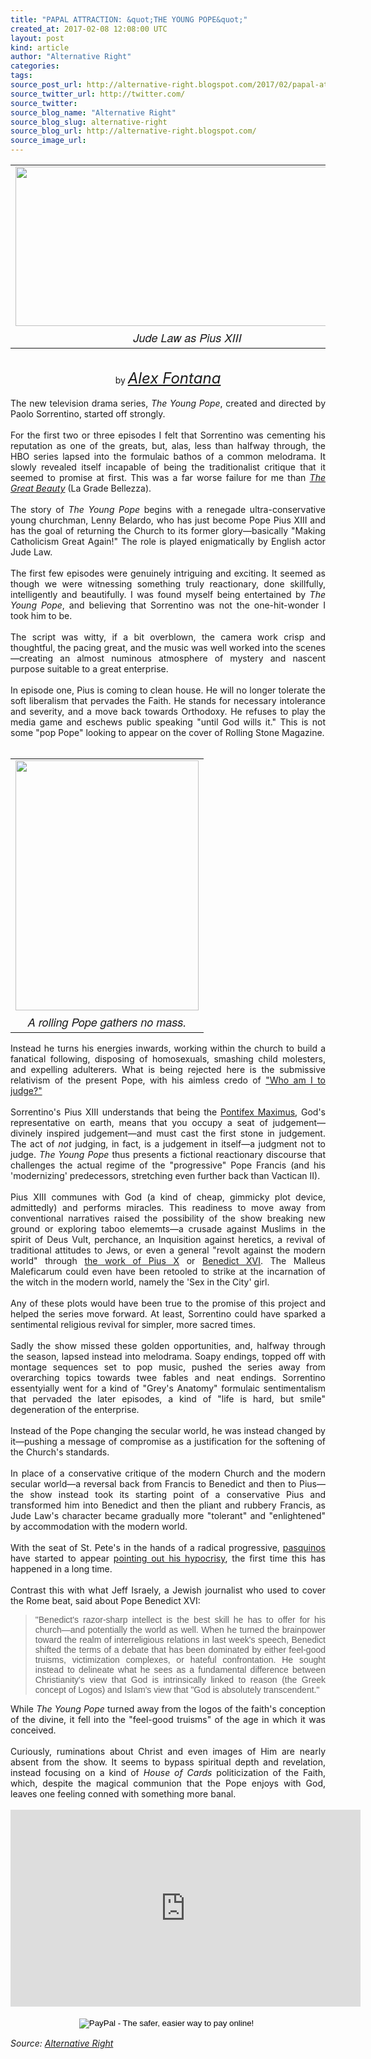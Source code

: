 ```yaml
---
title: "PAPAL ATTRACTION: &quot;THE YOUNG POPE&quot;"
created_at: 2017-02-08 12:08:00 UTC
layout: post
kind: article
author: "Alternative Right"
categories: 
tags: 
source_post_url: http://alternative-right.blogspot.com/2017/02/papal-attraction-young-pope.html
source_twitter_url: http://twitter.com/
source_twitter: 
source_blog_name: "Alternative Right"
source_blog_slug: alternative-right
source_blog_url: http://alternative-right.blogspot.com/
source_image_url: 
---
```

<div dir="ltr" style="text-align: left;" trbidi="on"><div style="text-align: center;"><table align="center" cellpadding="0" cellspacing="0" class="tr-caption-container" style="margin-left: auto; margin-right: auto; text-align: center;"><tbody><tr><td style="text-align: center;"><a href="https://1.bp.blogspot.com/-WRJyExPp5tk/WJsGGc5DMZI/AAAAAAAAVKE/X9o8vfbavlsTA8MzcUjMaTrZAJ-EaUILQCLcB/s1600/The-Young-Pope-0.jpg" imageanchor="1" style="margin-left: auto; margin-right: auto;"><img border="0" height="255" src="https://1.bp.blogspot.com/-WRJyExPp5tk/WJsGGc5DMZI/AAAAAAAAVKE/X9o8vfbavlsTA8MzcUjMaTrZAJ-EaUILQCLcB/s400/The-Young-Pope-0.jpg" width="550" /></a></td></tr><tr><td class="tr-caption" style="text-align: center;"><span style="font-family: &quot;helvetica neue&quot; , &quot;arial&quot; , &quot;helvetica&quot; , sans-serif; font-size: large;"><i>Jude Law as Pius XIII</i></span></td></tr></tbody></table><br />by <span style="font-size: x-large;"><i><a href="http://alternative-right.blogspot.com/search/label/Alex%20Fontana" target="_blank">Alex Fontana</a></i></span></div><div style="text-align: justify;"><br /></div><div style="text-align: justify;">The new television drama series, <i>The Young Pope</i>, created and directed by Paolo Sorrentino, started off strongly.&nbsp;</div><div style="text-align: justify;"><br /></div><div style="text-align: justify;">For the first two or three episodes I felt that Sorrentino was cementing his reputation as one of the greats, but, alas, less than halfway through, the HBO series lapsed into the formulaic bathos of a common melodrama. It slowly revealed itself incapable of being the traditionalist critique that it seemed to promise at first. This was a far worse failure for me than <i><a href="https://alexfontana.wordpress.com/2016/10/23/reactionary-reverberations-in-paolo-sorrentinos-la-grande-bellezza/" target="_blank">The Great Beauty</a></i> (La Grade Bellezza). <br /><br /><a name='more'></a>The story of <i>The Young Pope</i> begins with a renegade ultra-conservative young churchman, Lenny Belardo, who has just become Pope Pius XIII and has the goal of returning the Church to its former glory—basically "Making Catholicism Great Again!" The role is played enigmatically by English actor Jude Law.<br /><div style="text-align: justify;"><br /></div><div style="text-align: justify;">The first few episodes were genuinely intriguing and exciting. It seemed as though we were witnessing something truly reactionary, done skillfully, intelligently and beautifully. I was found myself being entertained by <i>The Young Pope</i>, and believing that Sorrentino was not the one-hit-wonder I took him to be.</div><div style="text-align: justify;"><br /></div><div style="text-align: justify;">The script was witty, if a bit overblown, the camera work crisp and thoughtful, the pacing great, and the music was well worked into the scenes—creating an almost numinous atmosphere of mystery and nascent purpose suitable to a great enterprise.</div><div style="text-align: justify;"><br /></div><div style="text-align: justify;">In episode one, Pius is coming to clean house. He will no longer tolerate the soft liberalism that pervades the Faith. He stands for necessary intolerance and severity, and a move back towards Orthodoxy. He refuses to play the media game and eschews public speaking "until God wills it." This is not some "pop Pope" looking to appear on the cover of Rolling Stone Magazine.</div><div style="text-align: justify;"><br /></div><div style="text-align: justify;"><table cellpadding="0" cellspacing="0" class="tr-caption-container" style="float: right; margin-left: 1em; text-align: right;"><tbody><tr><td style="text-align: center;"><a href="https://4.bp.blogspot.com/--eDPS2tTZrs/WJsHBVPHtsI/AAAAAAAAVKM/I_Eo2k0AT6AtQckC_Yy2Dlkg_2r7b-tGACLcB/s1600/Francis%2BRS.jpg" imageanchor="1" style="clear: right; margin-bottom: 1em; margin-left: auto; margin-right: auto;"><img border="0" height="400" src="https://4.bp.blogspot.com/--eDPS2tTZrs/WJsHBVPHtsI/AAAAAAAAVKM/I_Eo2k0AT6AtQckC_Yy2Dlkg_2r7b-tGACLcB/s400/Francis%2BRS.jpg" width="293" /></a></td></tr><tr><td class="tr-caption" style="text-align: center;"><span style="font-family: &quot;helvetica neue&quot; , &quot;arial&quot; , &quot;helvetica&quot; , sans-serif; font-size: large;"><i>A rolling Pope gathers no mass.</i></span></td></tr></tbody></table>Instead he turns his energies inwards, working within the church to build a fanatical following, disposing of homosexuals, smashing child molesters, and expelling adulterers. What is being rejected here is the submissive relativism of the present Pope, with his aimless credo of <a href="https://www.ncronline.org/news/vatican/francis-explains-who-am-i-judge" target="_blank">"Who am I to judge?"</a></div><div style="text-align: justify;"><br /></div><div style="text-align: justify;">Sorrentino's Pius XIII understands that being the <a href="https://en.wikipedia.org/wiki/Pontifex_Maximus" target="_blank">Pontifex Maximus</a>, God's representative on earth, means that you occupy a seat of judgement—divinely inspired judgement—and must cast the first stone in judgement. The act of <i>not </i>judging, in fact, is a judgement in itself—a judgment not to judge. <i>The Young Pope</i> thus presents a fictional reactionary discourse that challenges the actual regime of the "progressive" Pope Francis (and his 'modernizing' predecessors, stretching even further back than Vactican II).</div><div style="text-align: justify;"><br /></div><div style="text-align: justify;">Pius XIII communes with God (a kind of cheap, gimmicky plot device, admittedly) and performs miracles. This readiness to move away from conventional narratives raised the possibility of the show breaking new ground or exploring taboo elememts—a crusade against Muslims in the spirit of Deus Vult, perchance, an Inquisition against heretics, a revival of traditional attitudes to Jews, or even a general "revolt against the modern world" through&nbsp;<a href="http://www.papalencyclicals.net/Pius10/p10moath.htm" target="_blank">the work of Pius X</a>&nbsp;or <a href="http://www.lst.edu/academics/landas-archives/373-dictatorship-of-relativism" target="_blank">Benedict XVI</a>. The Malleus Maleficarum could even have been retooled to strike at the incarnation of the witch in the modern world, namely the 'Sex in the City' girl.</div><div style="text-align: justify;"><br /></div><div style="text-align: justify;">Any of these plots would have been true to the promise of this project and helped the series move forward. At least, Sorrentino could have sparked a sentimental religious revival for simpler, more sacred times.<br /><br />Sadly the show missed these golden opportunities, and, halfway through the season, lapsed instead into melodrama. Soapy endings, topped off with montage sequences set to pop music, pushed the series away from overarching topics towards twee fables and neat endings. Sorrentino essentyially went for a kind of "Grey's Anatomy" formulaic sentimentalism that pervaded the later episodes, a&nbsp;kind of "life is hard, but smile" degeneration of the enterprise.&nbsp;</div><div style="text-align: justify;"><br /></div><div style="text-align: justify;">Instead of the Pope changing the secular world, he was instead changed by it—pushing a message of compromise as a justification for the softening of the Church's standards.&nbsp;</div><div style="text-align: justify;"><br /></div><div style="text-align: justify;">In place of a conservative critique of the modern Church and the modern secular world—a reversal back from Francis to Benedict and then to Pius—the show instead took its starting point of a conservative Pius and transformed him into Benedict and then the pliant and rubbery Francis, as Jude Law's character became gradually more "tolerant" and "enlightened" by accommodation with the modern world.</div><div style="text-align: justify;"><br /></div><div style="text-align: justify;">With the seat of St. Pete's in the hands of a radical progressive, <a href="https://en.wikipedia.org/wiki/Pasquino" target="_blank">pasquinos</a> have started to appear <a href="http://rorate-caeli.blogspot.com/2017/02/unheard-of-since-papal-states-fell-rome.html" target="_blank">pointing out his hypocrisy</a>, the first time this has happened in a long time.&nbsp;</div><div style="text-align: justify;"><br /></div><div style="text-align: justify;">Contrast this with what Jeff Israely, a Jewish journalist who used to cover the Rome beat, said about Pope Benedict XVI:</div><div style="text-align: justify;"><blockquote class="tr_bq"><span style="font-family: &quot;verdana&quot; , sans-serif;">"Benedict's razor-sharp intellect is the best skill he has to offer for his church—and potentially the world as well. When he turned the brainpower toward the realm of interreligious relations in last week's speech, Benedict shifted the terms of a debate that has been dominated by either feel-good truisms, victimization complexes, or hateful confrontation. He sought instead to delineate what he sees as a fundamental difference between Christianity's view that God is intrinsically linked to reason (the Greek concept of Logos) and Islam's view that "God is absolutely transcendent."</span></blockquote></div><div style="text-align: justify;">While <i>The Young Pope</i> turned away from the logos of the faith's conception of the divine, it fell into the "feel-good truisms" of the age in which it was conceived.<br /><br />Curiously, ruminations about Christ and even images of Him are nearly absent from the show. It seems to bypass spiritual depth and revelation, instead focusing on a kind of <i>House of Cards</i> politicization of the Faith, which, despite the magical communion that the Pope enjoys with God, leaves one feeling conned with something more banal.<br /><br /><div style="text-align: center;"><iframe allowfullscreen="" frameborder="0" height="315" src="https://www.youtube.com/embed/6we2blItR4s" width="560"></iframe></div></div><div><div style="text-align: justify;"><br /><form action="https://www.paypal.com/cgi-bin/webscr" method="post" style="text-align: justify;" target="_top"><div style="text-align: center;"><span style="font-family: inherit;"><input alt="PayPal - The safer, easier way to pay online!" border="0" name="submit" src="https://www.paypalobjects.com/en_US/i/btn/btn_donateCC_LG.gif" type="image" />&nbsp;<img alt="" border="0" height="1" src="https://www.paypalobjects.com/en_US/i/scr/pixel.gif" width="1" /></span></div></form></div></div></div></div><img src="http://feeds.feedburner.com/~r/blogspot/SBfLZ/~4/7wXtSHUp4gA" height="1" width="1" alt=""/><div class="">
    <i>Source: <a href="http://alternative-right.blogspot.com/">Alternative Right</a></i>
</div>

